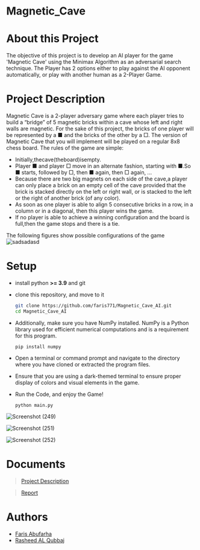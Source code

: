 # Magnetic_Cave
# About this Project
The objective of this project is to develop an AI player for the game 'Magnetic Cave' using the Minimax Algorithm as an adversarial search technique. The Player has 2 options either to play against the  AI opponent automatically, or  play with another human as a 2-Player Game.

# Project Description
Magnetic Cave is a 2-player adversary game where each player tries to build a “bridge” of 5 magnetic bricks within a
cave whose left and right walls are magnetic. For the sake of this project, the bricks of one player will be represented
by a ■ and the bricks of the other by a □. The version of Magnetic Cave that you will implement will be played on a
regular 8x8 chess board.
The rules of the game are simple:
- Initially,thecave(theboard)isempty.
- Player ■ and player □ move in an alternate fashion, starting with ■.So ■ starts, followed by □, then ■ again,
then □ again, ...
- Because there are two big magnets on each side of the cave,a player can only place a brick on an empty cell
of the cave provided that the brick is stacked directly on the left or right wall, or is stacked to the left or the
right of another brick (of any color).
- As soon as one player is able to align 5 consecutive bricks in a row, in a column or in a diagonal, then this
player wins the game.
- If no player is able to achieve a winning configuration and the board is full,then the game stops and there is a tie.

The following figures show possible configurations of the game
![sadsadasd](https://github.com/faris771/Magnetic_Cave_AI/assets/70337488/e9d2b14f-8289-4023-995e-69f13e875294)

# Setup 
* install python **>= 3.9** and git
* clone this repository, and move to it

    ```bash
    git clone https://github.com/faris771/Magnetic_Cave_AI.git    
    cd Magnetic_Cave_AI
    ```
* Additionally, make sure you have NumPy installed. NumPy is a Python library used for efficient numerical computations and is a requirement for this program.
  ```
  pip install numpy
  ```


* Open a terminal or command prompt and navigate to the directory where you have cloned or extracted the program files.
* Ensure that you are using a dark-themed terminal to ensure proper display of colors and visual elements in the game. 
* Run the Code, and enjoy the Game!
  ```
  python main.py
  ```

![Screenshot (249)](https://github.com/faris771/Magnetic_Cave_AI/assets/70337488/c26a255a-aa3c-45c7-a388-168bd798960e)

![Screenshot (251)](https://github.com/faris771/Magnetic_Cave_AI/assets/70337488/b0aa8213-d191-426a-b40b-0c4f77c96589)

![Screenshot (252)](https://github.com/faris771/Magnetic_Cave_AI/assets/70337488/73c6effb-364d-4edd-a0c5-3d55a6d065fc)


# Documents
> [Project Description](AI_project.pdf)

> [Report](Faris_1200546_Rasheed_1202474.pdf)

# Authors
* [Faris Abufarha](https://github.com/faris771)
* [Rasheed AL Qubbaj](https://github.com/Rasheed-Al-Qobbaj)
    
